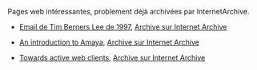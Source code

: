 Pages web intéressantes, problement déjà archivées par InternetArchive. 

- [Email de Tim Berners Lee de 1997](https://lists.w3.org/Archives/Public/www-amaya/1997JulSep/0027.html), [Archive sur Internet Archive](https://web.archive.org/web/19991012130447/https://lists.w3.org/Archives/Public/www-amaya/1997JulSep/0027.html)

- [An introduction to Amaya](https://www.w3.org/TR/NOTE-amaya), [Archive sur Internet Archive](https://web.archive.org/web/20230320123115/https://www.w3.org/TR/NOTE-amaya)

- [Towards active web clients](http://wam.inrialpes.fr/publications/2005/DocEng05-Quint.html), [Archive sur Internet Archive](https://web.archive.org/web/20230129232933/http://wam.inrialpes.fr/publications/2005/DocEng05-Quint.html)





